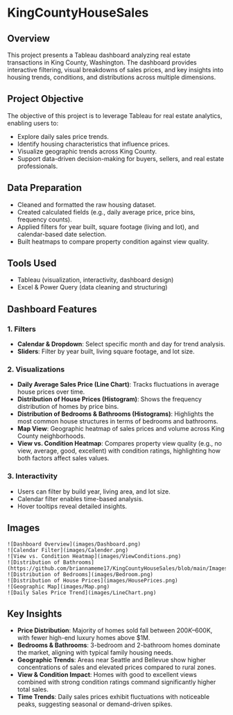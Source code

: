 # KingCountyHouseSales

## Overview
This project presents a Tableau dashboard analyzing real estate transactions in King County, Washington. The dashboard provides interactive filtering, visual breakdowns of sales prices, and key insights into housing trends, conditions, and distributions across multiple dimensions.


## Project Objective
The objective of this project is to leverage Tableau for real estate analytics, enabling users to:
- Explore daily sales price trends.
- Identify housing characteristics that influence prices.
- Visualize geographic trends across King County.
- Support data-driven decision-making for buyers, sellers, and real estate professionals.


## Data Preparation
- Cleaned and formatted the raw housing dataset.
- Created calculated fields (e.g., daily average price, price bins, frequency counts).
- Applied filters for year built, square footage (living and lot), and calendar-based date selection.
- Built heatmaps to compare property condition against view quality.


## Tools Used
- Tableau (visualization, interactivity, dashboard design)
- Excel & Power Query (data cleaning and structuring)


## Dashboard Features
### 1. Filters
- **Calendar & Dropdown**: Select specific month and day for trend analysis.
- **Sliders**: Filter by year built, living square footage, and lot size.


### 2. Visualizations
- **Daily Average Sales Price (Line Chart)**: Tracks fluctuations in average house prices over time.
- **Distribution of House Prices (Histogram)**: Shows the frequency distribution of homes by price bins.
- **Distribution of Bedrooms & Bathrooms (Histograms)**: Highlights the most common house structures in terms of bedrooms and bathrooms.
- **Map View**: Geographic heatmap of sales prices and volume across King County neighborhoods.
- **View vs. Condition Heatmap**: Compares property view quality (e.g., no view, average, good, excellent) with condition ratings, highlighting how both factors affect sales values.


### 3. Interactivity
- Users can filter by build year, living area, and lot size.
- Calendar filter enables time-based analysis.
- Hover tooltips reveal detailed insights.


## Images
```
![Dashboard Overview](images/Dashboard.png)
![Calendar Filter](images/Calender.png)
![View vs. Condition Heatmap](images/ViewConditions.png)
![Distribution of Bathrooms](https://github.com/briannameme17/KingCountyHouseSales/blob/main/Images/Bathrooms.png)
![Distribution of Bedrooms](images/Bedroom.png)
![Distribution of House Prices](images/HousePrices.png)
![Geographic Map](images/Map.png)
![Daily Sales Price Trend](images/LineChart.png)
```


## Key Insights
- **Price Distribution**: Majority of homes sold fall between $200K–$600K, with fewer high-end luxury homes above $1M.
- **Bedrooms & Bathrooms**: 3-bedroom and 2-bathroom homes dominate the market, aligning with typical family housing needs.
- **Geographic Trends**: Areas near Seattle and Bellevue show higher concentrations of sales and elevated prices compared to rural zones.
- **View & Condition Impact**: Homes with good to excellent views combined with strong condition ratings command significantly higher total sales.
- **Time Trends**: Daily sales prices exhibit fluctuations with noticeable peaks, suggesting seasonal or demand-driven spikes.
